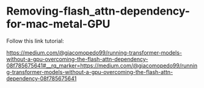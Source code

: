 # Removing-flash_attn-dependency-for-mac-metal-GPU

Follow this link tutorial:

https://medium.com/@giacomopedo99/running-transformer-models-without-a-gpu-overcoming-the-flash-attn-dependency-08f785675641#__rq_marker=https://medium.com/@giacomopedo99/running-transformer-models-without-a-gpu-overcoming-the-flash-attn-dependency-08f785675641
